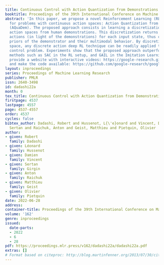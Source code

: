 ```yaml
---
title: Continuous Control with Action Quantization from Demonstrations
booktitle: Proceedings of the 39th International Conference on Machine Learning
abstract: 'In this paper, we propose a novel Reinforcement Learning (RL) framework
  for problems with continuous action spaces: Action Quantization from Demonstrations
  (AQuaDem). The proposed approach consists in learning a discretization of continuous
  action spaces from human demonstrations. This discretization returns a set of plausible
  actions (in light of the demonstrations) for each input state, thus capturing the
  priors of the demonstrator and their multimodal behavior. By discretizing the action
  space, any discrete action deep RL technique can be readily applied to the continuous
  control problem. Experiments show that the proposed approach outperforms state-of-the-art
  methods such as SAC in the RL setup, and GAIL in the Imitation Learning setup. We
  provide a website with interactive videos: https://google-research.github.io/aquadem/
  and make the code available: https://github.com/google-research/google-research/tree/master/aquadem.'
layout: inproceedings
series: Proceedings of Machine Learning Research
publisher: PMLR
issn: 2640-3498
id: dadashi22a
month: 0
tex_title: Continuous Control with Action Quantization from Demonstrations
firstpage: 4537
lastpage: 4557
page: 4537-4557
order: 4537
cycles: false
bibtex_author: Dadashi, Robert and Hussenot, L{\'e}onard and Vincent, Damien and Girgin,
  Sertan and Raichuk, Anton and Geist, Matthieu and Pietquin, Olivier
author:
- given: Robert
  family: Dadashi
- given: Léonard
  family: Hussenot
- given: Damien
  family: Vincent
- given: Sertan
  family: Girgin
- given: Anton
  family: Raichuk
- given: Matthieu
  family: Geist
- given: Olivier
  family: Pietquin
date: 2022-06-28
address:
container-title: Proceedings of the 39th International Conference on Machine Learning
volume: '162'
genre: inproceedings
issued:
  date-parts:
  - 2022
  - 6
  - 28
pdf: https://proceedings.mlr.press/v162/dadashi22a/dadashi22a.pdf
extras: []
# Format based on citeproc: http://blog.martinfenner.org/2013/07/30/citeproc-yaml-for-bibliographies/
---
```

